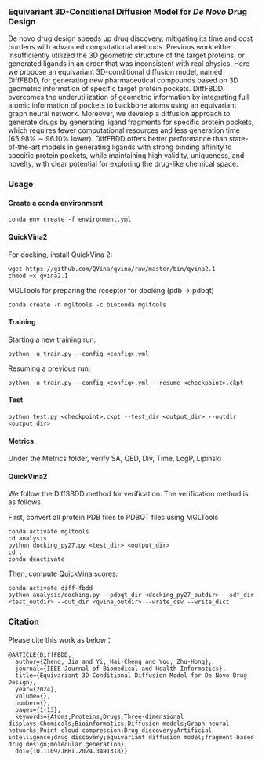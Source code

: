 ### Equivariant 3D-Conditional Diffusion Model for <i>De Novo</i> Drug Design

De novo drug design speeds up drug discovery, mitigating its time and cost burdens with advanced computational methods. Previous work either insufficiently utilized the 3D geometric structure of the target proteins, or generated ligands in an order that was inconsistent with real physics. Here we propose an equivariant 3D-conditional diffusion model, named DiffFBDD, for generating new pharmaceutical compounds based on 3D geometric information of specific target protein pockets. DiffFBDD overcomes the underutilization of geometric information by integrating full atomic information of pockets to backbone atoms using an equivariant graph neural network. Moreover, we develop a diffusion approach to generate drugs by generating ligand fragments for specific protein pockets, which requires fewer computational resources and less generation time (65.98% ∼ 96.10% lower). DiffFBDD offers better performance than state-of-the-art models in generating ligands with strong binding affinity to specific protein pockets, while maintaining high validity, uniqueness, and novelty, with clear potential for exploring the drug-like chemical space.

### Usage
#### Create a conda environment

```
conda env create -f environment.yml
```

#### QuickVina2

For docking, install QuickVina 2:

```
wget https://github.com/QVina/qvina/raw/master/bin/qvina2.1
chmod +x qvina2.1 
```

MGLTools for preparing the receptor for docking (pdb -> pdbqt) 

```
conda create -n mgltools -c bioconda mgltools
```

#### Training

Starting a new training run:

```
python -u train.py --config <config>.yml
```

Resuming a previous run:

```
python -u train.py --config <config>.yml --resume <checkpoint>.ckpt
```

#### Test

```
python test.py <checkpoint>.ckpt --test_dir <output_dir> --outdir <output_dir>
```

#### Metrics

Under the Metrics folder, verify SA, QED, Div, Time, LogP, Lipinski

#### QuickVina2

We follow the DiffSBDD method for verification. The verification method is as follows

First, convert all protein PDB files to PDBQT files using MGLTools

```
conda activate mgltools
cd analysis
python docking_py27.py <test_dir> <output_dir>
cd ..
conda deactivate
```

Then, compute QuickVina scores:

```
conda activate diff-fbdd
python analysis/docking.py --pdbqt_dir <docking_py27_outdir> --sdf_dir <test_outdir> --out_dir <qvina_outdir> --write_csv --write_dict
```

### Citation
Please cite this work as below：
```
@ARTICLE{DiffFBDD,
  author={Zheng, Jia and Yi, Hai-Cheng and You, Zhu-Hong},
  journal={IEEE Journal of Biomedical and Health Informatics}, 
  title={Equivariant 3D-Conditional Diffusion Model for De Novo Drug Design}, 
  year={2024},
  volume={},
  number={},
  pages={1-13},
  keywords={Atoms;Proteins;Drugs;Three-dimensional displays;Chemicals;Bioinformatics;Diffusion models;Graph neural networks;Point cloud compression;Drug discovery;Artificial intelligence;drug discovery;equivariant diffusion model;fragment-based drug design;molecular generation},
  doi={10.1109/JBHI.2024.3491318}}
```
